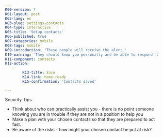 ```yaml
---
K00-version: 7
K01-layout: post
K02-lang: en
K03-slug: settings-contacts
K04-type: interactive
K05-title: 'Setup contacts'
K06-published: true
K07-categories: mobile
K08-tags: mobile
K09-introduction: 'These people will receive the alert.'
K10-warning: 'They should know you personally and be able to respond fast.'
K11-component: contacts
K12-action:
    -
        K13-title: Save
        K14-link: home-ready
        K15-confirmation: 'Contacts saved'

---
```


Security Tips

 - Think about who can practically assist you  - there is no point someone knowing you are in trouble if they are not in a position to help you
 - Make a plan with your chosen contacts so that they are prepared to act fast. 
 - Be aware of the risks - how might your chosen contact be put at risk?
